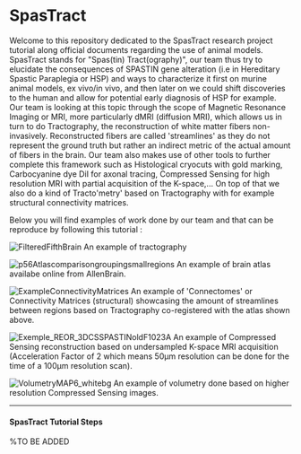 # SpasTract
Welcome to this repository dedicated to the SpasTract research project tutorial along official documents regarding the use of animal models.
SpasTract stands for "Spas(tin) Tract(ography)", our team thus try to elucidate the consequences of SPASTIN gene alteration (i.e in Hereditary Spastic Paraplegia or HSP) and ways to characterize it first on murine animal models, ex vivo/in vivo, and then later on we could shift discoveries to the human and allow for potential early diagnosis of HSP for example. 
Our team is looking at this topic through the scope of Magnetic Resonance Imaging or MRI, more particularly dMRI (diffusion MRI), which allows us in turn to do Tractography, the reconstruction of white matter fibers non-invasively. Reconstructed fibers are called 'streamlines' as they do not represent the ground truth but rather an indirect metric of the actual amount of fibers in the brain.
Our team also makes use of other tools to further complete this framework such as Histological cryocuts with gold marking, Carbocyanine dye DiI for axonal tracing, Compressed Sensing for high resolution MRI with partial acquisition of the K-space,... On top of that we also do a kind of Tracto'metry' based on Tractography with for example structural connectivity matrices.

Below you will find examples of work done by our team and that can be reproduce by following this tutorial :

![FilteredFifthBrain](https://github.com/user-attachments/assets/8d855a91-b792-4229-a163-b1335c915427)
An example of tractography 

![p56Atlascomparisongroupingsmallregions](https://github.com/user-attachments/assets/31fd9acd-74b5-4467-aa38-e4d7382ae9bd)
An example of brain atlas availabe online from AllenBrain.

![ExampleConnectivityMatrices](https://github.com/user-attachments/assets/4de13faf-a0cb-4f36-afc0-46a3df60524d)
An example of 'Connectomes' or Connectivity Matrices (structural) showcasing the amount of streamlines between regions based on Tractography co-registered with the atlas shown above.

![Exemple_REOR_3DCSSPASTINoldF1023A](https://github.com/user-attachments/assets/a3f90582-fc8d-400c-b111-a3d92dd7d68e)
An example of Compressed Sensing reconstruction based on undersampled K-space MRI acquisition (Acceleration Factor of 2 which means 50µm resolution can be done for the time of a 100µm resolution scan).

![VolumetryMAP6_whitebg](https://github.com/user-attachments/assets/a5d22715-3033-499e-a617-db02eefbda28)
An example of volumetry done based on higher resolution Compressed Sensing images.

------------------------------
#### SpasTract Tutorial Steps
%TO BE ADDED

